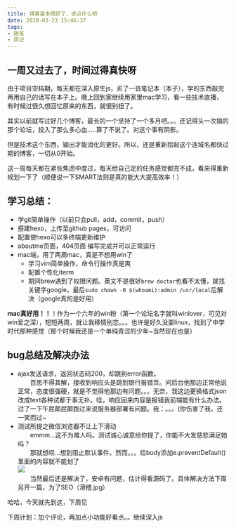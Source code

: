 ```yaml
---
title: 博客基本搭好了，说点什么吧
date: 2018-03-23 15:46:37
tags: 
- 随笔
- 周记
---
```


## 一周又过去了，时间过得真快呀

由于项目空档期，每天都在深入原生js，买了一沓笔记本（本子），学的东西敲完再用自己的话写在本子上。晚上回到家继续用家里mac学习，看一些技术直播，有时候过很久想回忆原来的东西，就很别扭了。  

其实以前就写过好几个博客，最长的一个坚持了一个多月吧。。。还记得头一次搞的那个论坛，投入了那么多心血.....算了不说了。对这个事有阴影。

但是技术这个东西，输出才能消化的更好。所以，还是重新拾起这个连域名都快过期的博客，一切从0开始。

这一周每天都在紧张焦虑中度过，每天给自己定的任务感觉都完不成，看来得重新规划一下了（顺便说一下SMART法则是真的能大大提高效率！）
<!-- more -->
## 学习总结：
+ 学git简单操作（以前只会pull，add，commit，push）
+ 搭建hexo，上传至github pages，可访问
+ 配置使hexo可以多终端更新维护
+ aboutme页面，404页面 编写完成并可以正常运行
+ mac端，用了两周mac，真是不想用win了
  + 学习vim简单操作，命令行操作真是爽
  + 配置个性化iterm
  + 期间brew遇到了权限问题。英文不是很好`brew doctor`也看不太懂，就找关键字google，最后`sudo chown -R $(whoami):admin /usr/local`后解决（google真的是好用）

**mac真好用！！**！作为一个六年的win粉（第一个论坛名字就叫winlover，可见对win爱之深），短短两周，就让我移情别恋。。。也许是好久没耍linux，找到了中学时代那种感觉（那个时候我还是一个单纯青涩的少年~当然现在也是）

## bug总结及解决办法
+ ajax发送请求，返回状态码200，却跳到error函数。  
&emsp;&emsp;百思不得其解，接收到响应头是跳到银行报错页。问后台他那边正常他说正常，态度很强硬，就是不觉得他那边有问题。。。无奈，我这边更换格式json改成text各种试都于事无补。哇，响应回来内容是报错我前端能有什么办法。过了一下午屁颠屁颠跑过来说服务器部署有问题。我：。。。(你伤害了我，还一笑而过~
+ 测试所提之微信浏览器不让上下滑动  
&emsp;&emsp;emmm...这不为难人吗。测试诚心诚意给你提了，你能不大发慈悲满足她吗？  
&emsp;&emsp;那就想呗...想到阻止默认事件，然而。。。给body添加e.preventDefault()里面的内容就不能划了  
![](https://upload-images.jianshu.io/upload_images/11264410-139acafebc29b1bc.jpeg)  
&emsp;&emsp;当然最后还是解决了，安卓有问题，估计得看源码了。具体解决方法下周另开一篇，为了SEO（滑稽.jpg）

哈哈，今天就先到这，下周见


下周计划：加个评论，再加点小功能好看点。。继续深入js
